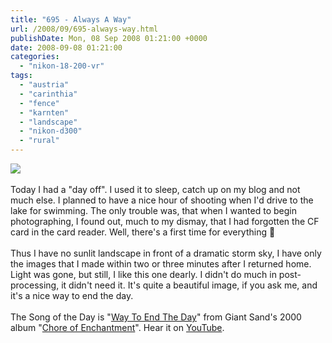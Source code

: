 ```yaml
---
title: "695 - Always A Way"
url: /2008/09/695-always-way.html
publishDate: Mon, 08 Sep 2008 01:21:00 +0000
date: 2008-09-08 01:21:00
categories: 
  - "nikon-18-200-vr"
tags: 
  - "austria"
  - "carinthia"
  - "fence"
  - "karnten"
  - "landscape"
  - "nikon-d300"
  - "rural"
---
```

<a href="https://d25zfm9zpd7gm5.cloudfront.net/1200x1200/2008/20080907_172705_ps.jpg" target="_blank"><img src="https://d25zfm9zpd7gm5.cloudfront.net/0600x0600/2008/20080907_172705_ps.jpg"/></a><br/><br/>Today I had a "day off". I used it to sleep, catch up on my blog and not much else. I planned to have a nice hour of shooting when I'd drive to the lake for swimming. The only trouble was, that when I wanted to begin photographing, I found out, much to my dismay, that I had forgotten the CF card in the card reader. Well, there's a first time for everything 🙂<br/><br/>Thus I have no sunlit landscape in front of a dramatic storm sky, I have only the images that I made within two or three minutes after I returned home. Light was gone, but still, I like this one dearly. I didn't do much in post-processing, it didn't need it. It's quite a beautiful image, if you ask me, and it's a nice way to end the day.<br/><br/>The Song of the Day is "<a href="http://www.lyricspy.com/g/Giant_Sand/lyrics/Way_To_End_The_Day/" target="_blank">Way To End The Day</a>" from Giant Sand's 2000 album "<a href="http://www.amazon.com/Chore-Enchantment-Giant-Sand/dp/B00003XAA7" target="_blank">Chore of Enchantment</a>". Hear it on <a href="http://www.youtube.com/watch?v=vcUmGsR4sX0" target="_blank">YouTube</a>.
